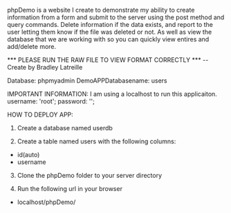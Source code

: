phpDemo is a website I create to demonstrate my ability to create information from a form 
and submit to the server using the post method and query commands. Delete information if the data exists, and report to the user letting them know if the file was deleted or not. As well as view the database that we are working with so you can quickly view entires and add/delete more. 

*** PLEASE RUN THE RAW FILE TO VIEW FORMAT CORRECTLY ***
-- Create by Bradley Latreille

Database: phpmyadmin 
DemoAPPDatabasename: users 

IMPORTANT INFORMATION:
I am using a localhost to run this applicaiton. 
username: 'root'; 
password: ''; 

HOW TO DEPLOY APP: 
1. Create a database named userdb

2. Create a table named users with the following columns: 
  - id(auto) 
  - username
  
3. Clone the phpDemo folder to your server directory

4. Run the following url in your browser  
  - localhost/phpDemo/

